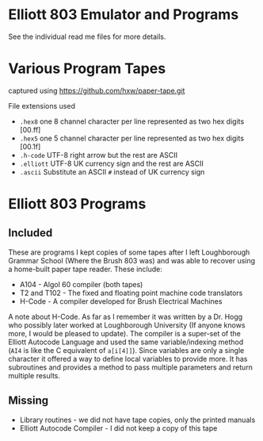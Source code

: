 # Elliott 803 Emulator and Programs

See the individual read me files for more details.

# Various Program Tapes

captured using https://github.com/hxw/paper-tape.git

File extensions used

* `.hex8` one 8 channel character per line represented as two hex digits [00.ff]
* `.hex5` one 5 channel character per line represented as two hex digits [00.1f]
* `.h-code` UTF-8 right arrow but the rest are ASCII
* `.elliott` UTF-8 UK currency sign and the rest are ASCII
* `.ascii` Substitute an ASCII `#` instead of UK currency sign

# Elliott 803 Programs

## Included

These are programs I kept copies of some tapes after I left
Loughborough Grammar School (Where the Brush 803 was) and was able to
recover using a home-built paper tape reader. These include:

* A104 - Algol 60 compiler (both tapes)
* T2 and T102 - The fixed and floating point machine code translators
* H-Code - A compiler developed for Brush Electrical Machines

A note about H-Code. As far as I remember it was written by a Dr. Hogg
who possibly later worked at Loughborough University (If anyone knows
more, I would be pleased to update).  The compiler is a super-set of
the Elliott Autocode Language and used the same variable/indexing
method (`AI4` is like the C equivalent of `a[i[4]]`).  Since variables
are only a single character it offered a way to define local variables
to provide more. It has subroutines and provides a method to pass
multiple parameters and return multiple results.

## Missing

* Library routines - we did not have tape copies, only the printed
  manuals
* Elliott Autocode Compiler - I did not keep a copy of this tape
